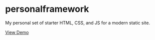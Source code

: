 # personalframework
My personal set of starter HTML, CSS, and JS for a modern static site. 

[View Demo](https://leighnalariosa.github.io/personalframework)